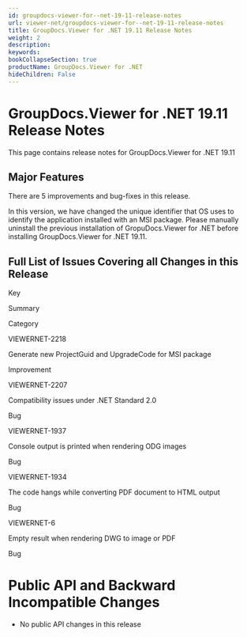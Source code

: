 ```yaml
---
id: groupdocs-viewer-for--net-19-11-release-notes
url: viewer-net/groupdocs-viewer-for--net-19-11-release-notes
title: GroupDocs.Viewer for .NET 19.11 Release Notes
weight: 2
description: 
keywords: 
bookCollapseSection: true
productName: GroupDocs.Viewer for .NET
hideChildren: False
---
```


# GroupDocs.Viewer for .NET 19.11 Release Notes


This page contains release notes for GroupDocs.Viewer for .NET 19.11

## Major Features

There are 5 improvements and bug-fixes in this release.

In this version, we have changed the unique identifier that OS uses to identify the application installed with an MSI package. Please manually uninstall the previous installation of GropuDocs.Viewer for .NET before installing GroupDocs.Viewer for .NET 19.11.

## Full List of Issues Covering all Changes in this Release

Key

Summary

Category

VIEWERNET-2218

Generate new ProjectGuid and UpgradeCode for MSI package

Improvement

VIEWERNET-2207

Compatibility issues under .NET Standard 2.0

Bug

VIEWERNET-1937

Console output is printed when rendering ODG images

Bug

VIEWERNET-1934

The code hangs while converting PDF document to HTML output

Bug

VIEWERNET-6

Empty result when rendering DWG to image or PDF

Bug

# Public API and Backward Incompatible Changes

*   No public API changes in this release

